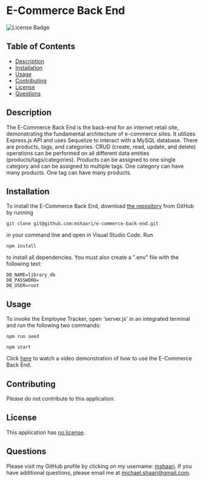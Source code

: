 # E-Commerce Back End
  
![License Badge](https://img.shields.io/badge/license-no%20license-blue)

## Table of Contents
* [Description](#description)
* [Installation](#installation)
* [Usage](#usage)
* [Contributing](#contributing)
* [License](#license)
* [Questions](#questions)

## Description
The E-Commerce Back End is the back-end for an internet retail site, demonstrating the fundamental architecture of e-commerce sites. It utilizes Express.js API and uses Sequelize to interact with a MySQL database. There are products, tags, and categories. CRUD (create, read, update, and delete) operations can be performed on all different data entities (products/tags/categories). Products can be assigned to one single category and can be assigned to multiple tags. One category can have many products. One tag can have many products. 

## Installation
To install the E-Commerce Back End, download [the repository](https://github.com/mshaari/e-commerce-back-end) from GitHub by running
```
git clone git@github.com:mshaari/e-commerce-back-end.git
```
in your command line and open in Visual Studio Code. Run 
 
```
npm install
``` 
 
to install all dependencies. You must also create a ".env" file with the following text:

```
DB_NAME=library_db
DB_PASSWORD=
DB_USER=root
```

## Usage
To invoke the Employee Tracker, open 'server.js' in an integrated terminal and run the following two commands:
```
npm run seed

npm start
``` 

Click [here](https://drive.google.com/file/d/1Zu0hF7Ghakm8JL27GmrGXOo7KD_WJ1pA/view?usp=sharing) to watch a video demonstration of how to use the E-Commerce Back End.

## Contributing
Please do not contribute to this application.

## License
This application has [no license](https://choosealicense.com/no-permission).

## Questions
Please visit my GitHub profile by clicking on my username: [mshaari](https://github.com/mshaari). If you have additional questions, please email me at michael.shaari@gmail.com.